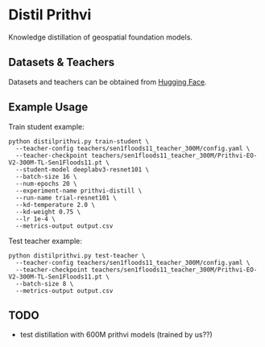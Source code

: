# Distil Prithvi

Knowledge distillation of geospatial foundation models.

## Datasets & Teachers
Datasets and teachers can be obtained from [Hugging Face](https://huggingface.co/collections/KozaMateusz/distil-prithvi-680ca48149d5d8a9ad3d25e3).

## Example Usage
Train student example:
```console
python distilprithvi.py train-student \
  --teacher-config teachers/sen1floods11_teacher_300M/config.yaml \
  --teacher-checkpoint teachers/sen1floods11_teacher_300M/Prithvi-EO-V2-300M-TL-Sen1Floods11.pt \
  --student-model deeplabv3-resnet101 \
  --batch-size 16 \
  --num-epochs 20 \
  --experiment-name prithvi-distill \
  --run-name trial-resnet101 \
  --kd-temperature 2.0 \
  --kd-weight 0.75 \
  --lr 1e-4 \
  --metrics-output output.csv
```

Test teacher example:
```console
python distilprithvi.py test-teacher \
  --teacher-config teachers/sen1floods11_teacher_300M/config.yaml \
  --teacher-checkpoint teachers/sen1floods11_teacher_300M/Prithvi-EO-V2-300M-TL-Sen1Floods11.pt \
  --batch-size 8 \
  --metrics-output output.csv

```

## TODO
* test distillation with 600M prithvi models (trained by us??)